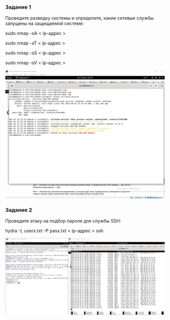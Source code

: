### Задание 1

Проведите разведку системы и определите, какие сетевые службы запущены на защищаемой системе:

sudo nmap -sA < ip-адрес >

sudo nmap -sT < ip-адрес >

sudo nmap -sS < ip-адрес >

sudo nmap -sV < ip-адрес >

![alt text](https://github.com/KonstantinKaizen/homework/blob/main/homework-13.03/2.png)





### Задание 2

Проведите атаку на подбор пароля для службы SSH:

hydra -L users.txt -P pass.txt < ip-адрес > ssh


![alt text](https://github.com/KonstantinKaizen/homework/blob/main/homework-13.03/1.png)
































